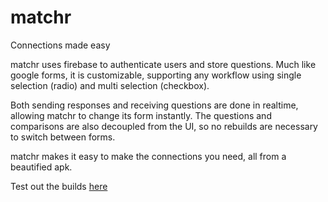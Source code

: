 # matchr
Connections made easy

matchr uses firebase to authenticate users and store questions.
Much like google forms, it is customizable, supporting any workflow
using single selection (radio) and multi selection (checkbox).

Both sending responses and receiving questions are done in realtime,
allowing matchr to change its form instantly. The questions and comparisons
are also decoupled from the UI, so no rebuilds are necessary to switch between forms.

matchr makes it easy to make the connections you need, all from a beautified apk.

Test out the builds [here](https://github.com/Harvard2017/matchr/releases/latest)
